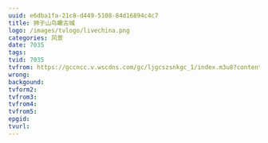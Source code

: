 ```yaml
---
uuid: e6dba1fa-21c8-d449-5108-84d16894c4c7
title: 狮子山鸟瞰古城
logo: /images/tvlogo/livechina.png
categories: 风景
date: 7035
tags:
tvid: 7035
tvfrom: https://gccncc.v.wscdns.com/gc/ljgcszsnkgc_1/index.m3u8?contentid=2820180516001
wrong:
backgound:
tvform2:
tvfrom3:
tvfrom4:
tvfrom5:
epgid:
tvurl:
---
```

